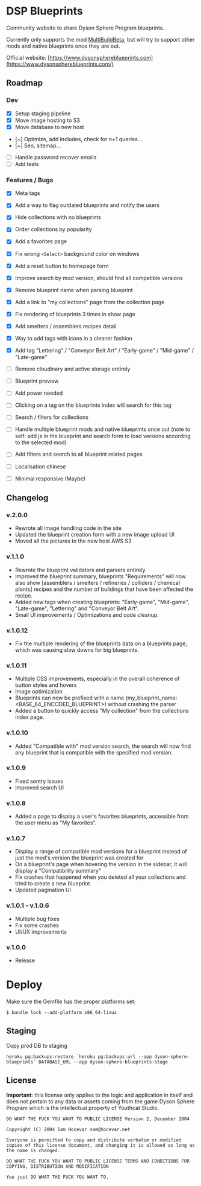 # DSP Blueprints

Community website to share Dyson Sphere Program blueprints.

Currently only supports the mod [MultiBuildBeta](https://dsp.thunderstore.io/package/brokenmass/MultiBuildBeta/), but will try to support other mods and native blueprints once they are out.

Official website: [https://www.dysonsphereblueprints.com](https://www.dysonsphereblueprints.com/)

## Roadmap

### Dev
- [x] Setup staging pipeline
- [x] Move image hosting to S3
- [x] Move database to new host
- [~] Optimize, add includes, check for n+1 queries...
- [~] Seo, sitemap...
- [ ] Handle password recover emails
- [ ] Add tests

### Features / Bugs
- [x] Meta tags
- [x] Add a way to flag outdated blueprints and notify the users
- [x] Hide collections with no blueprints
- [x] Order collections by popularity
- [x] Add a favorites page
- [x] Fix wrong `<Select>` background color on windows
- [x] Add a reset button to homepage form
- [x] Improve search by mod version, should find all compatible versions
- [x] Remove blueprint name when parsing blueprint
- [x] Add a link to "my collections" page from the collection page
- [x] Fix rendering of blueprints 3 times in show page
- [x] Add smelters / assemblers recipes detail
- [x] Way to add tags with icons in a cleaner fashion
- [x] Add tag "Lettering" / "Conveyor Belt Art" / "Early-game" / "Mid-game" / "Late-game"
- [ ] Remove cloudinary and active storage entirely
- [ ] Blueprint preview
- [ ] Add power needed
- [ ] Clicking on a tag on the blueprints index will search for this tag
- [ ] Search / filters for collections
- [ ] Handle multiple blueprint mods and native blueprints once out (note to self: add js in the blueprint and search form to load versions according to the selected mod)
- [ ] Add filters and search to all blueprint related pages
- [ ] Localisation chinese
- [ ] Minimal responsive (Maybe)


## Changelog

### v.2.0.0
- Rewrote all image handling code in the site
- Updated the blueprint creation form with a new image upload UI
- Moved all the pictures to the new host AWS S3

### v.1.1.0
- Rewrote the blueprint validators and parsers entirely.
- Improved the blueprint summary, blueprints "Requirements" will now also show [assemblers / smelters / refineries / colliders / chemical plants] recipes and the number of buildings that have been affected the recipe.
- Added new tags when creating blueprints: "Early-game", "Mid-game", "Late-game", "Lettering" and "Conveyor Belt Art".
- Small UI improvements / Optimizations and code cleanup.

### v.1.0.12
- Fix the multiple rendering of the blueprints data on a blueprints page, which was causing slow downs for big blueprints.
### v.1.0.11
- Multiple CSS improvements, especially in the overall coherence of button styles and hovers
- Image optimization
- Blueprints can now be prefixed with a name (my_blueprint_name:<BASE_64_ENCODED_BLUEPRINT>) without crashing the parser
- Added a button to quickly access "My collection" from the collections index page.

### v.1.0.10
- Added "Compatible with" mod version search, the search will now find any blueprint that is compatible with the specified mod version.

### v.1.0.9
- Fixed sentry issues
- Improved search UI

### v.1.0.8
- Added a page to display a user's favorites blueprints, accessible from the user menu as "My favorites".

### v.1.0.7

- Display a range of compatible mod versions for a blueprint instead of just the mod's version the blueprint was created for
- On a blueprint's page when hovering the version in the sidebar, it will display a "Compatibility summary"
- Fix crashes that happened when you deleted all your collections and tried to create a new blueprint
- Updated pagination UI

### v.1.0.1 - v.1.0.6

- Multiple bug fixes
- Fix some crashes
- UI/UX improvements

### v.1.0.0

- Release

# Deploy

Make sure the Gemfile has the proper platforms set:

```
$ bundle lock --add-platform x86_64-linux
```

## Staging

Copy prod DB to staging

```
heroku pg:backups:restore `heroku pg:backups:url --app dyson-sphere-blueprints` DATABASE_URL --app dyson-sphere-blueprints-stage
```

## License

**Important**: this license only applies to the logic and application in itself and does not pertain to any data or assets coming from the game Dyson Sphere Program which is the intellectual property of Youthcat Studio.

```
DO WHAT THE FUCK YOU WANT TO PUBLIC LICENSE Version 2, December 2004

Copyright (C) 2004 Sam Hocevar sam@hocevar.net

Everyone is permitted to copy and distribute verbatim or modified copies of this license document, and changing it is allowed as long as the name is changed.

DO WHAT THE FUCK YOU WANT TO PUBLIC LICENSE TERMS AND CONDITIONS FOR COPYING, DISTRIBUTION AND MODIFICATION

You just DO WHAT THE FUCK YOU WANT TO.
```